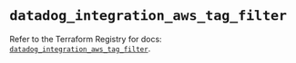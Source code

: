 # `datadog_integration_aws_tag_filter`

Refer to the Terraform Registry for docs: [`datadog_integration_aws_tag_filter`](https://registry.terraform.io/providers/datadog/datadog/3.56.0/docs/resources/integration_aws_tag_filter).
